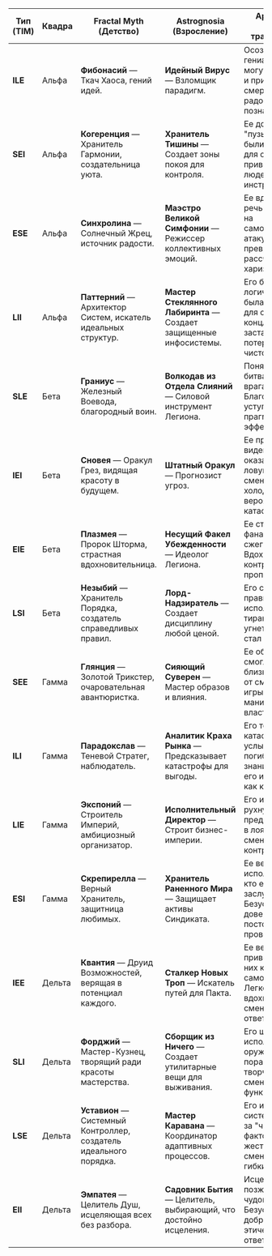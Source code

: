 |**Тип (TIM)**|**Квадра**|**Fractal Myth (Детство)**|**Astrognosia (Взросление)**|**Арка Развития (Ключевая трансформация)**|
|---|---|---|---|---|
|**ILE**|Альфа|**Фибонасий** — Ткач Хаоса, гений идей.|**Идейный Вирус** — Взломщик парадигм.|Осознал, что его гениальные идеи могут быть оружием и приводить к смерти, потеряв радость чистого познания.|
|**SEI**|Альфа|**Когеренция** — Хранитель Гармонии, создательница уюта.|**Хранитель Тишины** — Создает зоны покоя для контроля.|Ее доброта и "пузырь комфорта" были использованы для обмана, что привело к гибели людей. Забота стала инструментом.|
|**ESE**|Альфа|**Синхролина** — Солнечный Жрец, источник радости.|**Маэстро Великой Симфонии** — Режиссер коллективных эмоций.|Ее вдохновляющая речь повела армию на самоубийственную атаку. Искренность превратилась в рассчитанную харизму.|
|**LII**|Альфа|**Паттерний** — Архитектор Систем, искатель идеальных структур.|**Мастер Стеклянного Лабиринта** — Создает защищенные инфосистемы.|Его безупречная логическая система была использована для создания концлагеря, что заставило его потерять веру в чистоту логики.|
|**SLE**|Бета|**Граниус** — Железный Воевода, благородный воин.|**Волкодав из Отдела Слияний** — Силовой инструмент Легиона.|Понял, что "честная битва" проигрывает врагам без правил. Благородство уступило место прагматизму и эффективности.|
|**IEI**|Бета|**Сновея** — Оракул Грез, видящая красоту в будущем.|**Штатный Оракул** — Прогнозист угроз.|Ее прекрасное видение будущего оказалось ловушкой. Мечты сменились холодным расчетом вероятностей катастроф.|
|**EIE**|Бета|**Плазмея** — Пророк Шторма, страстная вдохновительница.|**Несущий Факел Убежденности** — Идеолог Легиона.|Ее страсть разожгла фанатизм, который сжег невинных. Вдохновение стало контролируемой пропагандой.|
|**LSI**|Бета|**Незыбий** — Хранитель Порядка, создатель справедливых правил.|**Лорд-Надзиратель** — Создает дисциплину любой ценой.|Его справедливые правила были использованы тираном для угнетения. Порядок стал важнее добра.|
|**SEE**|Гамма|**Глянция** — Золотой Трикстер, очаровательная авантюристка.|**Сияющий Суверен** — Мастер образов и влияния.|Ее обаяние не смогло спасти близкого человека от смерти. Радость игры сменилась манипуляцией ради власти.|
|**ILI**|Гамма|**Парадокслав** — Теневой Стратег, наблюдатель.|**Аналитик Краха Рынка** — Предсказывает катастрофы для выгоды.|Его точный прогноз катастрофы не был услышан, и люди погибли. Ценность знания сменилась его использованием как капитала.|
|**LIE**|Гамма|**Экспоний** — Строитель Империй, амбициозный организатор.|**Исполнительный Директор** — Строит бизнес-империи.|Его империя рухнула из-за предательства. Вера в лояльность сменилась верой в контракты и KPI.|
|**ESI**|Гамма|**Скрепирелла** — Верный Хранитель, защитница любимых.|**Хранитель Раненного Мира** — Защищает активы Синдиката.|Ее верность была использована тем, кто ее не заслуживал. Безусловное доверие сменилось постоянной проверкой.|
|**IEE**|Дельта|**Квантия** — Друид Возможностей, верящая в потенциал каждого.|**Сталкер Новых Троп** — Искатель путей для Пакта.|Ее вера в людей привела одного из них к саморазрушению. Легкость вдохновения сменилась ответственностью.|
|**SLI**|Дельта|**Форджий** — Мастер-Кузнец, творящий ради красоты мастерства.|**Сборщик из Ничего** — Создает утилитарные вещи для выживания.|Его шедевр был использован как оружие массового поражения. Радость творчества сменилась суровой функциональностью.|
|**LSE**|Дельта|**Уставион** — Системный Контроллер, создатель идеального порядка.|**Мастер Каравана** — Координатор адаптивных процессов.|Его идеальная система рухнула из-за "человеческого фактора". Вера в жесткие правила сменилась верой в гибкие процессы.|
|**EII**|Дельта|**Эмпатея** — Целитель Душ, исцеляющая всех без разбора.|**Садовник Бытия** — Целитель, выбирающий, что достойно исцеления.|Исцелила того, кто позже стал чудовищем. Безусловная доброта стала этической ответственностью.
